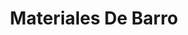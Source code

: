 ---
title: "Materiales De Barro"
url: /san-nicolas-tolentino/materiales-de-barro/
shop: comercio
---